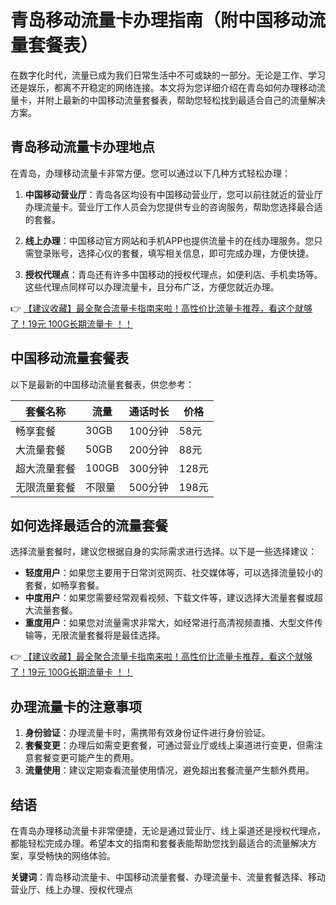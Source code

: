 # 青岛移动流量卡办理指南（附中国移动流量套餐表）

在数字化时代，流量已成为我们日常生活中不可或缺的一部分。无论是工作、学习还是娱乐，都离不开稳定的网络连接。本文将为您详细介绍在青岛如何办理移动流量卡，并附上最新的中国移动流量套餐表，帮助您轻松找到最适合自己的流量解决方案。

## 青岛移动流量卡办理地点

在青岛，办理移动流量卡非常方便。您可以通过以下几种方式轻松办理：

1. **中国移动营业厅**：青岛各区均设有中国移动营业厅，您可以前往就近的营业厅办理流量卡。营业厅工作人员会为您提供专业的咨询服务，帮助您选择最合适的套餐。

2. **线上办理**：中国移动官方网站和手机APP也提供流量卡的在线办理服务。您只需登录账号，选择心仪的套餐，填写相关信息，即可完成办理，方便快捷。

3. **授权代理点**：青岛还有许多中国移动的授权代理点，如便利店、手机卖场等。这些代理点同样可以办理流量卡，且分布广泛，方便您就近办理。

👉 [【建议收藏】最全聚合流量卡指南来啦！高性价比流量卡推荐，看这个就够了！19元 100G长期流量卡 ！！](https://bit.ly/Liuliangka)

## 中国移动流量套餐表

以下是最新的中国移动流量套餐表，供您参考：

| 套餐名称 | 流量 | 通话时长 | 价格 |
| -------- | ---- | -------- | ---- |
| 畅享套餐 | 30GB | 100分钟 | 58元 |
| 大流量套餐 | 50GB | 200分钟 | 88元 |
| 超大流量套餐 | 100GB | 300分钟 | 128元 |
| 无限流量套餐 | 不限量 | 500分钟 | 198元 |

## 如何选择最适合的流量套餐

选择流量套餐时，建议您根据自身的实际需求进行选择。以下是一些选择建议：

- **轻度用户**：如果您主要用于日常浏览网页、社交媒体等，可以选择流量较小的套餐，如畅享套餐。
- **中度用户**：如果您需要经常观看视频、下载文件等，建议选择大流量套餐或超大流量套餐。
- **重度用户**：如果您对流量需求非常大，如经常进行高清视频直播、大型文件传输等，无限流量套餐将是最佳选择。

👉 [【建议收藏】最全聚合流量卡指南来啦！高性价比流量卡推荐，看这个就够了！19元 100G长期流量卡 ！！](https://bit.ly/Liuliangka)

## 办理流量卡的注意事项

1. **身份验证**：办理流量卡时，需携带有效身份证件进行身份验证。
2. **套餐变更**：办理后如需变更套餐，可通过营业厅或线上渠道进行变更，但需注意套餐变更可能产生的费用。
3. **流量使用**：建议定期查看流量使用情况，避免超出套餐流量产生额外费用。

## 结语

在青岛办理移动流量卡非常便捷，无论是通过营业厅、线上渠道还是授权代理点，都能轻松完成办理。希望本文的指南和套餐表能帮助您找到最适合的流量解决方案，享受畅快的网络体验。

**关键词**：青岛移动流量卡、中国移动流量套餐、办理流量卡、流量套餐选择、移动营业厅、线上办理、授权代理点